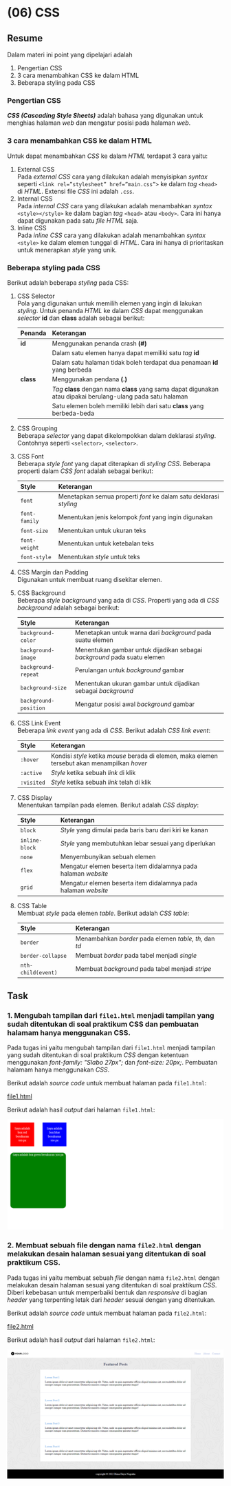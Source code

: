 # (06) CSS
## Resume

Dalam materi ini point yang dipelajari adalah
1. Pengertian CSS
2. 3 cara menambahkan CSS ke dalam HTML
3. Beberapa styling pada CSS

### Pengertian CSS
_**CSS (Cascading Style Sheets)**_ adalah bahasa yang digunakan untuk menghias halaman _web_ dan mengatur posisi pada halaman _web_. 

### 3 cara menambahkan CSS ke dalam HTML
Untuk dapat menambahkan _CSS_ ke dalam _HTML_ terdapat 3 cara yaitu:

1.	External CSS\
Pada _external CSS_ cara yang dilakukan adalah menyisipkan _syntax_ seperti `<link rel=”stylesheet” href=”main.css”>` ke dalam _tag_ `<head>` di _HTML_. Extensi file _CSS_ ini adalah `.css`.
2.	Internal CSS\
Pada _internal CSS_ cara yang dilakukan adalah menambahkan _syntax_ `<style></style>` ke dalam bagian _tag_ `<head>` atau `<body>`. Cara ini hanya dapat digunakan pada satu _file HTML_ saja.
3.	Inline CSS\
Pada _inline CSS_ cara yang dilakukan adalah menambahkan _syntax_ `<style>` ke dalam elemen tunggal di _HTML_. Cara ini hanya di prioritaskan untuk menerapkan _style_ yang unik.

### Beberapa styling pada CSS
Berikut adalah beberapa _styling_ pada CSS:

1.	CSS Selector\
Pola yang digunakan untuk memilih elemen yang ingin di lakukan _styling_. Untuk penanda _HTML_ ke dalam _CSS_ dapat menggunakan _selector_ **id** dan **class** adalah sebagai berikut:

    | Penanda         | Keterangan       |
    | --- | --- | 
    | **id** | Menggunakan penanda crash **(#)** |
    || Dalam satu elemen hanya dapat memiliki satu _tag_ **id** |
    || Dalam satu halaman tidak boleh terdapat dua penamaan **id** yang berbeda |
    | **class** | Menggunakan pendana **(.)** |
    || _Tag_ **class** dengan nama **class** yang sama dapat digunakan atau dipakai berulang-ulang pada satu halaman |
    || Satu elemen boleh memiliki lebih dari satu **class** yang berbeda-beda |
2.	CSS Grouping\
Beberapa _selector_ yang dapat dikelompokkan dalam deklarasi _styling_. Contohnya seperti `<selector>`, `<selector>`.
3.	CSS Font\
Beberapa _style font_ yang dapat diterapkan di _styling CSS_. Beberapa properti dalam _CSS font_ adalah sebagai berikut:

    | Style         | Keterangan       |
    | --- | --- | 
    | `font` | Menetapkan semua properti _font_ ke dalam satu deklarasi _styling_ |
    | `font-family` | Menentukan jenis kelompok _font_ yang ingin digunakan |
    | `font-size` | Menentukan untuk ukuran teks |
    | `font-weight` | Menentukan untuk ketebalan teks |
    | `font-style` | Menentukan _style_ untuk teks |
4.	CSS Margin dan Padding\
Digunakan untuk membuat ruang disekitar elemen.
5.	CSS Background\
Beberapa _style background_ yang ada di _CSS_. Properti yang ada di _CSS background_ adalah sebagai berikut:

    | Style         | Keterangan       |
    | --- | --- | 
    | `background-color` | Menetapkan untuk warna dari _background_ pada suatu elemen |
    | `background-image` | Menentukan gambar untuk dijadikan sebagai _background_ pada suatu elemen |
    | `background-repeat` | Perulangan untuk _background_ gambar |
    | `background-size` | Menentukan ukuran gambar untuk dijadikan sebagai _background_ |
    | `background-position` | Mengatur posisi awal _background_ gambar |
6.	CSS Link Event\
Beberapa _link event_ yang ada di _CSS_. Berikut adalah _CSS link event_:

    | Style         | Keterangan       |
    | --- | --- | 
    | `:hover` | Kondisi _style_ ketika _mouse_ berada di elemen, maka elemen tersebut akan menampilkan _hover_ |
    | `:active` | _Style_ ketika sebuah _link_ di klik |
    | `:visited` | _Style_ ketika sebuah _link_ telah di klik |
7.	CSS Display\
Menentukan tampilan pada elemen. Berikut adalah _CSS display_:

    | Style         | Keterangan       |
    | --- | --- | 
    | `block` | _Style_ yang dimulai pada baris baru dari kiri ke kanan |
    | `inline-block` | _Style_ yang membutuhkan lebar sesuai yang diperlukan |
    | `none` | Menyembunyikan sebuah elemen |
    | `flex` | Mengatur elemen beserta item didalamnya pada halaman _website_ |
    | `grid` | Mengatur elemen beserta item didalamnya pada halaman _website_ |
8.	CSS Table\
Membuat _style_ pada elemen _table_. Berikut adalah _CSS table_:

    | Style         | Keterangan       |
    | --- | --- | 
    |  `border` | Menambahkan _border_ pada elemen _table, th,_ dan _td_ |
    | `border-collapse` | Membuat _border_ pada tabel menjadi _single_ |
    | `nth-child(event)` | Membuat _background_ pada tabel menjadi _stripe_ |

## Task
### 1. Mengubah tampilan dari `file1.html` menjadi tampilan yang sudah ditentukan di soal praktikum CSS dan pembuatan halamam hanya menggunakan CSS.
Pada tugas ini yaitu mengubah tampilan dari `file1.html` menjadi tampilan yang sudah ditentukan di soal praktikum _CSS_ dengan ketentuan menggunakan _font-family: "Slabo 27px";_ dan _font-size: 20px;_. Pembuatan halamam hanya menggunakan _CSS_.

Berikut adalah _source code_ untuk membuat halaman pada `file1.html`:

[file1.html](./praktikum/file1.html)

Berikut adalah hasil _output_ dari halaman `file1.html`:

![page file1](./screenshots/file1.png)

### 2. Membuat sebuah file dengan nama `file2.html` dengan melakukan desain halaman sesuai yang ditentukan di soal praktikum CSS.
Pada tugas ini yaitu membuat sebuah _file_ dengan nama `file2.html` dengan melakukan desain halaman sesuai yang ditentukan di soal praktikum _CSS_. Diberi kebebasan untuk memperbaiki bentuk dan _responsive_ di bagian _header_ yang terpenting letak dari _header_ sesuai dengan yang ditentukan.

Berikut adalah _source code_ untuk membuat halaman pada `file2.html`:

[file2.html](./praktikum/file2.html)

Berikut adalah hasil _output_ dari halaman `file2.html`:

![page file2](./screenshots/file2.png)

    







